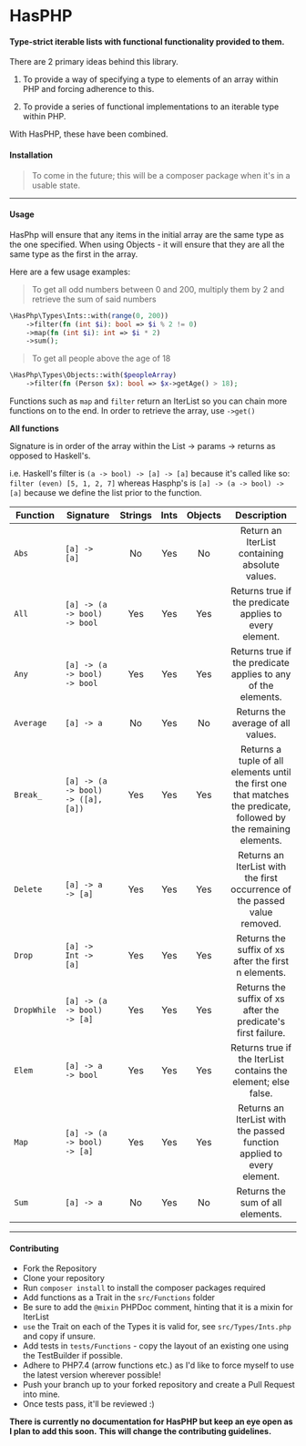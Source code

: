 # HasPHP

#### Type-strict iterable lists with functional functionality provided to them.

There are 2 primary ideas behind this library.

1. To provide a way of specifying a type to elements of an array within PHP and forcing adherence to this.

2. To provide a series of functional implementations to an iterable type within PHP.

With HasPHP, these have been combined.

#### Installation
> To come in the future; this will be a composer package when it's in a usable state.

---

#### Usage
HasPhp will ensure that any items in the initial array are the same type as the one
specified. When using Objects - it will ensure that they are all the same type
as the first in the array.

Here are a few usage examples:

> To get all odd numbers between 0 and 200, multiply them by 2 and
> retrieve the sum of said numbers

```php
\HasPhp\Types\Ints::with(range(0, 200))
    ->filter(fn (int $i): bool => $i % 2 != 0)
    ->map(fn (int $i): int => $i * 2)
    ->sum();
```

> To get all people above the age of 18
```php
\HasPhp\Types\Objects::with($peopleArray)
    ->filter(fn (Person $x): bool => $x->getAge() > 18);
```

Functions such as `map` and `filter` return an IterList so you can chain more
functions on to the end. In order to retrieve the array, use `->get()`

**All functions**

Signature is in order of the array within the List -> params -> returns as opposed to Haskell's.

i.e. Haskell's filter is `(a -> bool) -> [a] -> [a]` because it's called like so: `filter (even) [5, 1, 2, 7]`
whereas Hasphp's is `[a] -> (a -> bool) -> [a]` because we define the list prior to the function.

| Function      | Signature                          | Strings | Ints | Objects | Description |
| ------------- | ---------------------------------- | :-----: | :--: | :-----: | :---------: |
| `Abs`         | `[a] -> [a] `                      | No      | Yes  | No      | Return an IterList containing absolute values. |
| `All`         | `[a] -> (a -> bool) -> bool`       | Yes     | Yes  | Yes     | Returns true if the predicate applies to every element. |
| `Any`         | `[a] -> (a -> bool) -> bool`       | Yes     | Yes  | Yes     | Returns true if the predicate applies to any of the elements. |
| `Average`     | `[a] -> a`                         | No      | Yes  | No      | Returns the average of all values. |
| `Break_`      | `[a] -> (a -> bool) -> ([a], [a])` | Yes     | Yes  | Yes     | Returns a tuple of all elements until the first one that matches the predicate, followed by the remaining elements. |
| `Delete`      | `[a] -> a -> [a]`                  | Yes     | Yes  | Yes     | Returns an IterList with the first occurrence of the passed value removed. |
| `Drop`        | `[a] -> Int -> [a]`                | Yes     | Yes  | Yes     | Returns the suffix of xs after the first n elements. |
| `DropWhile`   | `[a] -> (a -> bool) -> [a]`        | Yes     | Yes  | Yes     | Returns the suffix of xs after the predicate's first failure. |
| `Elem`        | `[a] -> a -> bool`                 | Yes     | Yes  | Yes     | Returns true if the IterList contains the element; else false. |
| `Map`         | `[a] -> (a -> bool) -> [a]`        | Yes     | Yes  | Yes     | Returns an IterList with the passed function applied to every element. |
| `Sum`         | `[a] -> a`                         | No      | Yes  | No      | Returns the sum of all elements. |

---

#### Contributing
- Fork the Repository
- Clone your repository
- Run `composer install` to install the composer packages required
- Add functions as a Trait in the `src/Functions` folder
- Be sure to add the `@mixin` PHPDoc comment, hinting that it is a mixin for IterList
- `use` the Trait on each of the Types it is valid for, see `src/Types/Ints.php` and copy if unsure.
- Add tests in `tests/Functions` - copy the layout of an existing one using the TestBuilder if possible.
- Adhere to PHP7.4 (arrow functions etc.) as I'd like to force myself to use the latest version wherever possible!
- Push your branch up to your forked repository and create a Pull Request into mine.
- Once tests pass, it'll be reviewed :)

**There is currently no documentation for HasPHP but keep an eye open as I plan to add this soon.**
**This will change the contributing guidelines.**

